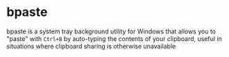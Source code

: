 # bpaste
bpaste is a system tray background utility for Windows that allows you to "paste" with `Ctrl+B` by auto-typing the contents of your clipboard, useful in situations where clipboard sharing is otherwise unavailable
